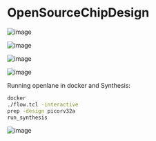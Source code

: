 # OpenSourceChipDesign
![image](https://github.com/thesukantadey/OpenSourceChipDesign/assets/3337377/f96b0cc3-1399-43d5-916c-9d040c2790e7)

![image](https://github.com/thesukantadey/OpenSourceChipDesign/assets/3337377/fdfceab0-594f-456d-bc05-f1c24f99b062)

![image](https://github.com/thesukantadey/OpenSourceChipDesign/assets/3337377/ad0360e4-f3ec-415c-aebc-1824d311b336)

![image](https://github.com/thesukantadey/OpenSourceChipDesign/assets/3337377/be6d580e-e515-4e94-9d72-75dbc353d6ec)


Running openlane in docker and Synthesis:

```bash
docker
./flow.tcl -interactive
prep -design picorv32a
run_synthesis
```


![image](https://github.com/thesukantadey/OpenSourceChipDesign/assets/3337377/3bb595e9-3644-4735-b951-ad3cc320753f)



